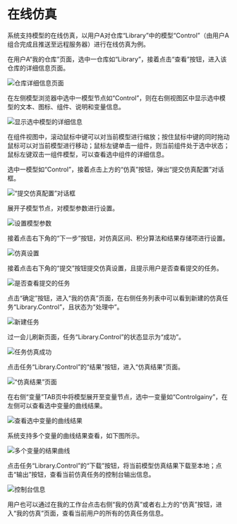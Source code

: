 # 在线仿真

系统支持模型的在线仿真，以用户A对仓库“Library”中的模型“Control”（由用户A组合完成且推送至远程服务器）进行在线仿真为例。

在用户A“我的仓库”页面，选中一仓库如“Library”，接着点击“查看”按钮，进入该仓库的详细信息页面。

![&#x4ED3;&#x5E93;&#x8BE6;&#x7EC6;&#x4FE1;&#x606F;&#x9875;&#x9762;](../.gitbook/assets/zai-xian-fang-zhen-1.png)

在左侧模型浏览器中选中一模型节点如“Control”，则在右侧视图区中显示选中模型的文本、图标、组件、说明和变量信息。

![&#x663E;&#x793A;&#x9009;&#x4E2D;&#x6A21;&#x578B;&#x7684;&#x8BE6;&#x7EC6;&#x4FE1;&#x606F;](../.gitbook/assets/zai-xian-fang-zhen-2.png)

在组件视图中，滚动鼠标中键可以对当前模型进行缩放；按住鼠标中键的同时拖动鼠标可以对当前模型进行移动；鼠标左键单击一组件，则当前组件处于选中状态；鼠标左键双击一组件模型，可以查看选中组件的详细信息。

选中一模型如“Control”，接着点击上方的“仿真”按钮，弹出“提交仿真配置”对话框。

![&#x201C;&#x63D0;&#x4EA4;&#x4EFF;&#x771F;&#x914D;&#x7F6E;&#x201D;&#x5BF9;&#x8BDD;&#x6846;](../.gitbook/assets/zai-xian-fang-zhen-3.png)

展开子模型节点，对模型参数进行设置。

![&#x8BBE;&#x7F6E;&#x6A21;&#x578B;&#x53C2;&#x6570;](../.gitbook/assets/zai-xian-fang-zhen-4.png)

接着点击右下角的“下一步”按钮，对仿真区间、积分算法和结果存储项进行设置。

![&#x4EFF;&#x771F;&#x8BBE;&#x7F6E;](../.gitbook/assets/zai-xian-fang-zhen-5.png)

接着点击右下角的“提交”按钮提交仿真设置，且提示用户是否查看提交的任务。

![&#x662F;&#x5426;&#x67E5;&#x770B;&#x63D0;&#x4EA4;&#x7684;&#x4EFB;&#x52A1;](../.gitbook/assets/zai-xian-fang-zhen-6.png)

点击“确定”按钮，进入“我的仿真”页面，在右侧任务列表中可以看到新建的仿真任务“Library.Control”，且状态为“处理中”。

![&#x65B0;&#x5EFA;&#x4EFB;&#x52A1;](../.gitbook/assets/zai-xian-fang-zhen-7.png)

过一会儿刷新页面，任务“Library.Control”的状态显示为“成功”。

![&#x4EFB;&#x52A1;&#x4EFF;&#x771F;&#x6210;&#x529F;](../.gitbook/assets/zai-xian-fang-zhen-8.png)

点击任务“Library.Control”的“结果”按钮，进入“仿真结果”页面。

![&#x201C;&#x4EFF;&#x771F;&#x7ED3;&#x679C;&#x201D;&#x9875;&#x9762;](../.gitbook/assets/zai-xian-fang-zhen-9.png)

在右侧“变量”TAB页中将模型展开至变量节点，选中一变量如“Controlgainy”，在左侧可以查看选中变量的曲线结果。

![&#x67E5;&#x770B;&#x9009;&#x4E2D;&#x53D8;&#x91CF;&#x7684;&#x66F2;&#x7EBF;&#x7ED3;&#x679C;](../.gitbook/assets/zai-xian-fang-zhen-10.png)

系统支持多个变量的曲线结果查看，如下图所示。

![&#x591A;&#x4E2A;&#x53D8;&#x91CF;&#x7684;&#x7ED3;&#x679C;&#x66F2;&#x7EBF;](../.gitbook/assets/zai-xian-fang-zhen-11.png)

点击任务“Library.Control”的“下载”按钮，将当前模型仿真结果下载至本地；点击“输出”按钮，查看当前仿真任务的控制台输出信息。

![&#x63A7;&#x5236;&#x53F0;&#x4FE1;&#x606F;](../.gitbook/assets/zai-xian-fang-zhen-12.png)

用户也可以通过在我的工作台点击右侧“我的仿真”或者右上方的“仿真”按钮，进入“我的仿真”页面，查看当前用户的所有的仿真任务信息。

